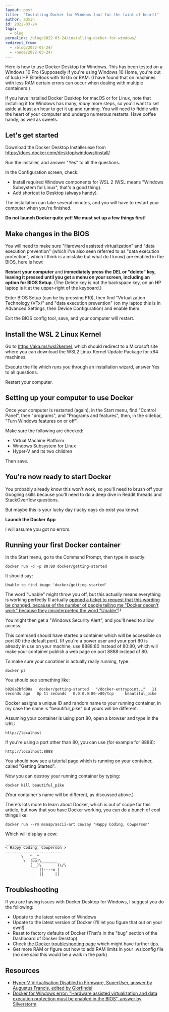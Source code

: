 ```yaml
---
layout: post
title:  "Installing Docker for Windows (not for the faint of heart)"
author: admin
id: 2022-03-24
tags:
  - blog
permalink: /blog/2022-03-24/installing-docker-for-windows/
redirect_from:
  - /blog/2022-03-24/
  - /node/2022-03-24/
---
```


Here is how to use Docker Desktop for Windows. This has been tested on a Windows 10 Pro (Supposedly if you're using Windows 10 Home, you're out of luck) HP EliteBook with 16 Gb or RAM. (I have found that on machines with less RAM certain errors can occur when dealing with multiple containers.)

If you have installed Docker Desktop for macOS or for Linux, note that installing it for Windows has many, _many_ more steps, so you'll want to set aside at least an hour to get it up and running. You will need to fiddle with the heart of your computer and undergo numerous restarts. Have coffee handy, as well as sweets.

Let's get started
-----

Download the Docker Desktop Installer.exe from https://docs.docker.com/desktop/windows/install/

Run the installer, and answer "Yes" to all the questions.

In the Configuration screen, check:

* Install required Windows components for WSL 2 (WSL means "Windows Subsystem for Linux", that's a good thing).
* Add shortcut to Desktop (always handy).

The installation can take several minutes, and you will have to restart your computer when you're finished.

**Do not launch Docker quite yet! We must set up a few things first!**

Make changes in the BIOS
-----

You will need to make sure "Hardward assisted virtualization" and "data execution prevention" (which I've also seen referred to as "data execution protection", which I think is a mistake but what do I know) are enabled in the BIOS, here is how:

**Restart your computer** and **immediately press the DEL or "delete" key, leaving it pressed until you get a menu on your screen, including an option for BIOS Setup**. (The Delete key is not the backspace key, on an HP laptop is it at the upper-right of the keyboard.)

Enter BIOS Setup (can be by pressing F10), then find "Virtualization Technology (VTx)" and "data execution prevention" (on my laptop this is in Advanced Settings, then Device Configuration) and enable them.

Exit the BIOS config tool, save, and your computer will restart.

Install the WSL 2 Linux Kernel
-----

Go to https://aka.ms/wsl2kernel, which should redirect to a Microsoft site where you can download the WSL2 Linux Kernel Update Package for x64 machines.

Execute the file which runs you through an installation wizard, answer Yes to all questions.

Restart your computer.

Setting up your computer to use Docker
-----

Once your computer is restarted (again), in the Start menu, find "Control Panel", then "programs", and "Programs and features", then, in the sidebar, "Turn Windows features on or off".

Make sure the following are checked:

* Virtual Machine Platform
* Windows Subsystem for Linux
* Hyper-V and its two children

Then save.

You're now ready to start Docker
-----

You probably already know this won't work, so you'll need to brush off your Googling skills because you'll need to do a deep dive in Reddit threads and StackOverflow questions.

But maybe this is your lucky day (lucky days do exist you know):

**Launch the Docker App**

I will assume you got no errors.

Running your first Docker container
-----

In the Start menu, go to the Command Prompt, then type in exactly:

    docker run -d -p 80:80 docker/getting-started

It should say:

    Unable to find image 'docker/getting-started'

The word "Unable" might throw you off, but this actually means everything is working perfectly (I actually [opened a ticket to request that this wording be changed, because of the number of people telling me "Docker deosn't work" because they misinterpreted the word "Unable"](https://github.com/moby/moby/issues/42283))!

You might then get a "Windows Security Alert", and you'll need to allow access.

This command should have started a container which will be accessible on port 80 (the default port). (If you're a power user and your port 80 is already in use on your machine, use 8888:80 instead of 80:80, which will make your container publish a web page on port 8888 instead of 80.

To make sure your conatiner is actually really running, type:

    docker ps

You should see something like:

    b028a2bfd08a   docker/getting-started   "/docker-entrypoint.…"   11 seconds ago   Up 11 seconds   0.0.0.0:80->80/tcp     beautiful_pike

Docker assigns a unique ID and random name to your running container, in my case the name is "beautiful_pike" but yours will be different.

Assuming your container is using port 80, open a browser and type in the URL:

    http://localhost

If you're using a port other than 80, you can use (for example for 8888):

    http://localhost:8888

You should now see a tutorial page which is running on your container, called "Getting Started".

Now you can destroy your running container by typing:

    docker kill beautiful_pike

(Your container's name will be different, as discussed above.)

There's lots more to learn about Docker, which is out of scope for this article, but now that you have Docker working, you can do a bunch of cool things like:

    docker run --rm msoap/ascii-art cowsay 'Happy Coding, Cowperson'

Which will display a cow:

    _________________________
    < Happy Coding, Cowperson >
    -------------------------
           \   ^__^
            \  (oo)\_______
               (__)\       )\/\
                   ||----w |
                   ||     ||

Troubleshooting
-----

If you are having issues with Docker Desktop for Windows, I suggest you do the following:

* Update to the latest version of Windows
* Update to the latest version of Docker (I'll let you figure that out on your own!)
* Reset to factory defaults of Docker (That's in the "bug" section of the Dashboard of Docker Desktop)
* Check [the Docker troubleshooting page](https://docs.docker.com/desktop/windows/troubleshoot/) which might have further tips.
* Get more RAM or figure out how to add RAM limits in your .wslconfig file (no one said this would be a walk in the park)

Resources
-----

* [Hyper-V Virtualisation Disabled in Firmware, SuperUser, answer by Augustus Francis, edited by Glorfindel](https://superuser.com/a/648237)
* [Docker for Windows error: "Hardware assisted virtualization and data execution protection must be enabled in the BIOS", answer by Silverstorm](https://stackoverflow.com/a/39989990/1207752)
